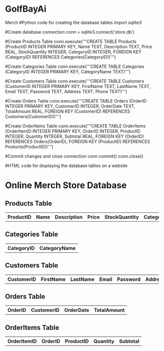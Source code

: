 # GolfBayAi
Merch
#Python code for creating the database tables
import sqlite3

#Create database connection
conn = sqlite3.connect('store.db')

#Create Products Table
conn.execute('''CREATE TABLE Products
             (ProductID INTEGER PRIMARY KEY, 
             Name TEXT, 
             Description TEXT, 
             Price REAL, 
             StockQuantity INTEGER, 
             CategoryID INTEGER, 
             FOREIGN KEY (CategoryID) REFERENCES Categories(CategoryID))''')

#Create Categories Table
conn.execute('''CREATE TABLE Categories
             (CategoryID INTEGER PRIMARY KEY, 
             CategoryName TEXT)''')

#Create Customers Table
conn.execute('''CREATE TABLE Customers
             (CustomerID INTEGER PRIMARY KEY, 
             FirstName TEXT, 
             LastName TEXT, 
             Email TEXT, 
             Password TEXT, 
             Address TEXT, 
             Phone TEXT)''')

#Create Orders Table
conn.execute('''CREATE TABLE Orders
             (OrderID INTEGER PRIMARY KEY, 
             CustomerID INTEGER, 
             OrderDate TEXT, 
             TotalAmount REAL, 
             FOREIGN KEY (CustomerID) REFERENCES Customers(CustomerID))''')

#Create OrderItems Table
conn.execute('''CREATE TABLE OrderItems
             (OrderItemID INTEGER PRIMARY KEY, 
             OrderID INTEGER, 
             ProductID INTEGER, 
             Quantity INTEGER, 
             Subtotal REAL, 
             FOREIGN KEY (OrderID) REFERENCES Orders(OrderID), 
             FOREIGN KEY (ProductID) REFERENCES Products(ProductID))''')

#Commit changes and close connection
conn.commit()
conn.close()

#HTML code for displaying the database tables on a website
<html>
    <head>
        <title>Online Merch Store Database</title>
    </head>
    <body>
        <h1>Online Merch Store Database</h1>
        <h2>Products Table</h2>
        <table>
            <tr>
                <th>ProductID</th>
                <th>Name</th>
                <th>Description</th>
                <th>Price</th>
                <th>StockQuantity</th>
                <th>CategoryID</th>
            </tr>
        </table>
        <h2>Categories Table</h2>
        <table>
            <tr>
                <th>CategoryID</th>
                <th>CategoryName</th>
            </tr>
        </table>
        <h2>Customers Table</h2>
        <table>
            <tr>
                <th>CustomerID</th>
                <th>FirstName</th>
                <th>LastName</th>
                <th>Email</th>
                <th>Password</th>
                <th>Address</th>
                <th>Phone</th>
            </tr>
        </table>
        <h2>Orders Table</h2>
        <table>
            <tr>
                <th>OrderID</th>
                <th>CustomerID</th>
                <th>OrderDate</th>
                <th>TotalAmount</th>
            </tr>
        </table>
        <h2>OrderItems Table</h2>
        <table>
            <tr>
                <th>OrderItemID</th>
                <th>OrderID</th>
                <th>ProductID</th>
                <th>Quantity</th>
                <th>Subtotal</th>
            </tr>
        </table>
    </body>
</html>
